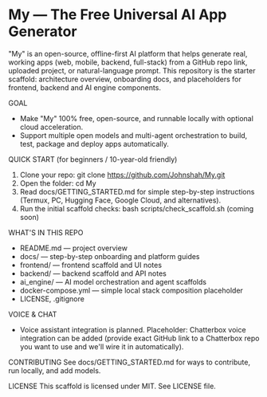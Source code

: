 # My — The Free Universal AI App Generator

"My" is an open-source, offline-first AI platform that helps generate real, working apps (web, mobile, backend, full-stack) from a GitHub repo link, uploaded project, or natural-language prompt. This repository is the starter scaffold: architecture overview, onboarding docs, and placeholders for frontend, backend and AI engine components.

GOAL
- Make "My" 100% free, open-source, and runnable locally with optional cloud acceleration.
- Support multiple open models and multi-agent orchestration to build, test, package and deploy apps automatically.

QUICK START (for beginners / 10-year-old friendly)
1. Clone your repo: git clone https://github.com/Johnshah/My.git
2. Open the folder: cd My
3. Read docs/GETTING_STARTED.md for simple step-by-step instructions (Termux, PC, Hugging Face, Google Cloud, and alternatives).
4. Run the initial scaffold checks: bash scripts/check_scaffold.sh (coming soon)

WHAT'S IN THIS REPO
- README.md — project overview
- docs/ — step-by-step onboarding and platform guides
- frontend/ — frontend scaffold and UI notes
- backend/ — backend scaffold and API notes
- ai_engine/ — AI model orchestration and agent scaffolds
- docker-compose.yml — simple local stack composition placeholder
- LICENSE, .gitignore

VOICE & CHAT
- Voice assistant integration is planned. Placeholder: Chatterbox voice integration can be added (provide exact GitHub link to a Chatterbox repo you want to use and we'll wire it in automatically).

CONTRIBUTING
See docs/GETTING_STARTED.md for ways to contribute, run locally, and add models.

LICENSE
This scaffold is licensed under MIT. See LICENSE file.
